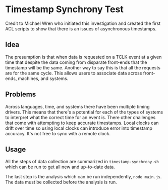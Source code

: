 # Timestamp Synchrony Test

Credit to Michael Wren who initiated this investigation and created the first ACL scripts to show that there is an issues of asynchronous timestamps.

## Idea

The presumption is that when data is requested on a TCLK event at a given time that despite the data coming from disparate front-ends that the timestamp will be the same. Another way to say this is that all the requests are for the same cycle. This allows users to associate data across front-ends, machines, and systems.

## Problems

Across languages, time, and systems there have been multiple timing drivers. This means that there's a potential for each of the types of systems to interpret what the correct time for an event is. There other challenges that come with attempting to keep accurate timestamps. Local clocks can drift over time so using local clocks can introduce error into timestamp accuracy. It's not free to sync with a remote clock.

## Usage

All the steps of data collection are summarized in `timestamp-synchrony.sh` which can be run to get all new and up-to-date data.

The last step is the analysis which can be run independently, `node main.js`. The data must be collected before the analysis is run.
